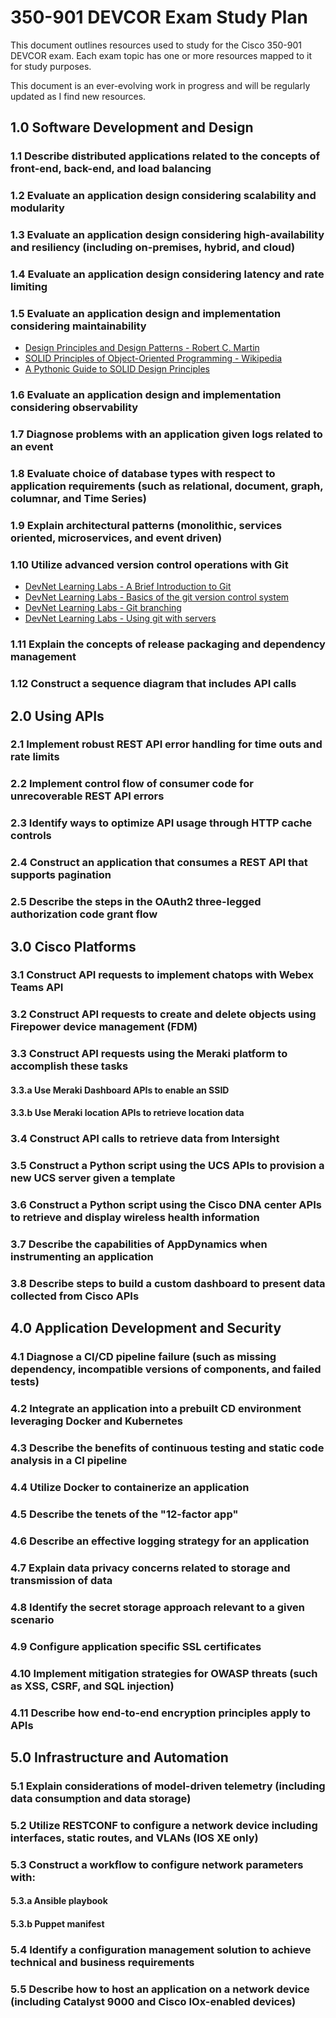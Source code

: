 # 350-901 DEVCOR Exam Study Plan

This document outlines resources used to study for the Cisco 350-901 DEVCOR exam. Each exam topic has one or more resources mapped to it for study purposes.

This document is an ever-evolving work in progress and will be regularly updated as I find new resources.

## 1.0 Software Development and Design

### 1.1 Describe distributed applications related to the concepts of front-end, back-end, and load balancing

### 1.2 Evaluate an application design considering scalability and modularity

### 1.3 Evaluate an application design considering high-availability and resiliency (including on-premises, hybrid, and cloud)

### 1.4 Evaluate an application design considering latency and rate limiting

### 1.5 Evaluate an application design and implementation considering maintainability

* [Design Principles and Design Patterns - Robert C. Martin](https://fi.ort.edu.uy/innovaportal/file/2032/1/design_principles.pdf)
* [SOLID Principles of Object-Oriented Programming - Wikipedia](https://en.wikipedia.org/wiki/SOLID)
* [A Pythonic Guide to SOLID Design Principles](https://dev.to/ezzy1337/a-pythonic-guide-to-solid-design-principles-4c8i)

### 1.6 Evaluate an application design and implementation considering observability

### 1.7 Diagnose problems with an application given logs related to an event

### 1.8 Evaluate choice of database types with respect to application requirements (such as relational, document, graph, columnar, and Time Series)

### 1.9 Explain architectural patterns (monolithic, services oriented, microservices, and event driven)

### 1.10 Utilize advanced version control operations with Git

* [DevNet Learning Labs - A Brief Introduction to Git](https://developer.cisco.com/learning/lab/git-basic-workflows/step/1)
* [DevNet Learning Labs - Basics of the git version control system](https://developer.cisco.com/learning/labs/git-intro/step/1)
* [DevNet Learning Labs - Git branching](https://developer.cisco.com/learning/labs/git-branching/step/1)
* [DevNet Learning Labs - Using git with servers](https://developer.cisco.com/learning/labs/git-servers/step/1)

### 1.11 Explain the concepts of release packaging and dependency management

### 1.12 Construct a sequence diagram that includes API calls

## 2.0 Using APIs

### 2.1 Implement robust REST API error handling for time outs and rate limits

### 2.2 Implement control flow of consumer code for unrecoverable REST API errors

### 2.3 Identify ways to optimize API usage through HTTP cache controls

### 2.4 Construct an application that consumes a REST API that supports pagination

### 2.5 Describe the steps in the OAuth2 three-legged authorization code grant flow

## 3.0 Cisco Platforms

### 3.1 Construct API requests to implement chatops with Webex Teams API

### 3.2 Construct API requests to create and delete objects using Firepower device management (FDM)

### 3.3 Construct API requests using the Meraki platform to accomplish these tasks

#### 3.3.a Use Meraki Dashboard APIs to enable an SSID

#### 3.3.b Use Meraki location APIs to retrieve location data

### 3.4 Construct API calls to retrieve data from Intersight

### 3.5 Construct a Python script using the UCS APIs to provision a new UCS server given a template

### 3.6 Construct a Python script using the Cisco DNA center APIs to retrieve and display wireless health information

### 3.7 Describe the capabilities of AppDynamics when instrumenting an application

### 3.8 Describe steps to build a custom dashboard to present data collected from Cisco APIs

## 4.0 Application Development and Security

### 4.1 Diagnose a CI/CD pipeline failure (such as missing dependency, incompatible versions of components, and failed tests)

### 4.2 Integrate an application into a prebuilt CD environment leveraging Docker and Kubernetes

### 4.3 Describe the benefits of continuous testing and static code analysis in a CI pipeline

### 4.4 Utilize Docker to containerize an application

### 4.5 Describe the tenets of the "12-factor app"

### 4.6 Describe an effective logging strategy for an application

### 4.7 Explain data privacy concerns related to storage and transmission of data

### 4.8 Identify the secret storage approach relevant to a given scenario

### 4.9 Configure application specific SSL certificates

### 4.10 Implement mitigation strategies for OWASP threats (such as XSS, CSRF, and SQL injection)

### 4.11 Describe how end-to-end encryption principles apply to APIs

## 5.0 Infrastructure and Automation

### 5.1 Explain considerations of model-driven telemetry (including data consumption and data storage)

### 5.2 Utilize RESTCONF to configure a network device including interfaces, static routes, and VLANs (IOS XE only)

### 5.3 Construct a workflow to configure network parameters with:

#### 5.3.a Ansible playbook

#### 5.3.b Puppet manifest

### 5.4 Identify a configuration management solution to achieve technical and business requirements

### 5.5 Describe how to host an application on a network device (including Catalyst 9000 and Cisco IOx-enabled devices)
